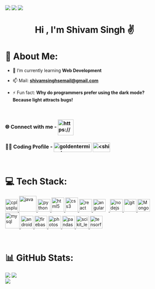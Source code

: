 
<img src="https://user-images.githubusercontent.com/74038190/212284100-561aa473-3905-4a80-b561-0d28506553ee.gif" />
<img  src="https://user-images.githubusercontent.com/74038190/240304586-d48893bd-0757-481c-8d7e-ba3e163feae7.png" />
<img src="https://user-images.githubusercontent.com/74038190/212284100-561aa473-3905-4a80-b561-0d28506553ee.gif" /> 
<h1 align="center"> Hi , I'm Shivam Singh ✌️ </h1> 


# 💫 About Me:

- 🌱 I’m currently learning **Web Development**

- 📫 Mail: **shivamsinghsemail@gmail.com**

- ⚡ Fun fact: **Why do programmers prefer using the dark mode? Because light attracts bugs!**

<br>

### 🌐 Connect with me -   <a href="https://www.linkedin.com/in/shivamsinghpro/" target="blank"><img align="center" src="https://user-images.githubusercontent.com/74038190/235294012-0a55e343-37ad-4b0f-924f-c8431d9d2483.gif" alt="https://www.linkedin.com/in/shivamsinghpro/" height="50" width="50" /></a>

### 👨‍💻 Coding Profile -  <a href="https://www.leetcode.com/goldenterminator" target="blank"><img align="center" src="https://cdn.icon-icons.com/icons2/2530/PNG/512/leetcode_button_icon_151892.png" alt="goldenterminator" height="30" width="120" /></a>   <a href="https://auth.geeksforgeeks.org/user/shivam_cpp/" target="blank"><img align="center" src="https://upload.wikimedia.org/wikipedia/commons/thumb/4/43/GeeksforGeeks.svg/1280px-GeeksforGeeks.svg.png" alt="<shivam_cpp>/profile" height="30" width="55" /></a> 
</p>

<br>

# 💻 Tech Stack: 
<p align="left">  
<a href="https://www.w3schools.com/cpp/" target="_blank" rel="noreferrer"> <img src="https://upload.wikimedia.org/wikipedia/commons/1/18/ISO_C%2B%2B_Logo.svg" alt="cplusplus" width="40" height="40"/> </a> 
<a href="https://www.java.com" target="_blank" rel="noreferrer"> <img src="https://www.svgrepo.com/show/303388/java-4-logo.svg" alt="java" width="55" height="50"/> </a>
<a href="https://www.python.org" target="_blank" rel="noreferrer"> <img src="https://upload.wikimedia.org/wikipedia/commons/thumb/c/c3/Python-logo-notext.svg/1869px-Python-logo-notext.svg.png" alt="python" width="40" height="40"/> </a>
<a href="https://www.w3.org/html/" target="_blank" rel="noreferrer"> <img src="https://upload.wikimedia.org/wikipedia/commons/3/38/HTML5_Badge.svg" alt="html5" width="40" height="45"/> </a>
<a href="https://www.w3schools.com/css/" target="_blank" rel="noreferrer"> <img src="https://upload.wikimedia.org/wikipedia/commons/6/62/CSS3_logo.svg" alt="css3" width="40" height="45"/> </a> 
<a href="https://reactjs.org/" target="_blank" rel="noreferrer"> <img src="https://cdn.freebiesupply.com/logos/large/2x/react-1-logo-png-transparent.png" alt="react" width="40" height="40"/> </a>
<a href="https://angular.io" target="_blank" rel="noreferrer"> <img src="https://drive.google.com/uc?id=1XgRfnL-dTBX-UdIKmhTCrGGyV8yQeQjo" alt="angular" width="40" height="40" style="margin-right: 10px;"> </a>
<a href="https://nodejs.org" target="_blank" rel="noreferrer"> <img src="https://cdn.jsdelivr.net/gh/devicons/devicon/icons/nodejs/nodejs-original.svg" height="40" alt="nodejs logo" /> </a> 
<a href="https://git-scm.com/" target="_blank" rel="noreferrer"> <img src="https://www.vectorlogo.zone/logos/git-scm/git-scm-icon.svg" alt="git" width="40" height="40"/> </a> 
<a href="https://www.mongodb.com/" target="_blank" rel="noreferrer"> <img src="https://cdn.jsdelivr.net/gh/devicons/devicon/icons/mongodb/mongodb-original.svg" width="40" height="40" alt="MongoDB" /> </a>
<a href="https://www.mysql.com/" target="_blank" rel="noreferrer"> <img src="https://upload.wikimedia.org/wikipedia/commons/thumb/b/b2/Database-mysql.svg/424px-Database-mysql.svg.png" alt="mysql" width="45" height="50"/> </a> 
<a href="https://developer.android.com" target="_blank" rel="noreferrer"> <img src="https://upload.wikimedia.org/wikipedia/commons/d/d7/Android_robot.svg" alt="android" width="40" height="40"/> </a>
<a href="https://firebase.google.com/" target="_blank" rel="noreferrer"> <img src="https://www.vectorlogo.zone/logos/firebase/firebase-icon.svg" alt="firebase" width="40" height="40"/> </a>
<a href="https://www.photoshop.com/en" target="_blank" rel="noreferrer"> <img src="https://upload.wikimedia.org/wikipedia/commons/a/af/Adobe_Photoshop_CC_icon.svg" alt="photoshop" width="40" height="40"/> </a> 
<a href="https://pandas.pydata.org/" target="_blank" rel="noreferrer"> <img src="https://pandas.pydata.org//static/img/favicon_white.ico" alt="pandas" width="40" height="40"/> </a>
<a href="https://scikit-learn.org/" target="_blank" rel="noreferrer"> <img src="https://upload.wikimedia.org/wikipedia/commons/0/05/Scikit_learn_logo_small.svg" alt="scikit_learn" width="40" height="40"/> </a> 
<a href="https://www.tensorflow.org" target="_blank" rel="noreferrer"> <img src="https://www.vectorlogo.zone/logos/tensorflow/tensorflow-icon.svg" alt="tensorflow" width="40" height="40"/> </a> 
</p>

<br>

# 📊 GitHub Stats:
![](https://github-readme-stats.vercel.app/api?username=I-ShivamSingh&theme=highcontrast&hide_border=true&include_all_commits=true&count_private=true) 
![](https://github-readme-streak-stats.herokuapp.com/?user=I-ShivamSingh&theme=highcontrast&hide_border=true)<br/>
![](https://github-readme-stats.vercel.app/api/top-langs/?username=I-ShivamSingh&theme=highcontrast&hide_border=true&include_all_commits=true&count_private=true&layout=compact)

</body>
